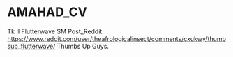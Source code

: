 # AMAHAD_CV
Tk II
Flutterwave SM Post_Reddit: https://www.reddit.com/user/theafrologicalinsect/comments/cxukwy/thumbsup_flutterwave/
Thumbs Up Guys.
